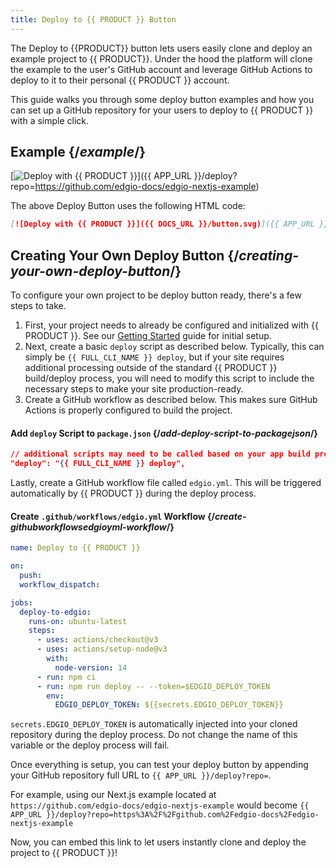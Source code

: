 ```yaml
---
title: Deploy to {{ PRODUCT }} Button
---
```


The Deploy to {{PRODUCT}} button lets users easily clone and deploy an example project to {{ PRODUCT}}. Under the hood the platform will clone the example to the user's GitHub account and leverage GitHub Actions to deploy to it to their personal {{ PRODUCT }} account.

This guide walks you through some deploy button examples and how you can set up a GitHub repository for your users to deploy to {{ PRODUCT }} with a simple click.

## Example {/*example*/}

[![Deploy with {{ PRODUCT }}](/button.svg)]({{ APP_URL }}/deploy?repo=https://github.com/edgio-docs/edgio-nextjs-example)

The above Deploy Button uses the following HTML code:

```markdown
[![Deploy with {{ PRODUCT }}]({{ DOCS_URL }}/button.svg)]({{ APP_URL }}/deploy?repo=https://github.com/edgio-docs/edgio-nextjs-example)
```

## Creating Your Own Deploy Button {/*creating-your-own-deploy-button*/}

To configure your own project to be deploy button ready, there's a few steps to take.

1. First, your project needs to already be configured and initialized with {{ PRODUCT }}. See our [Getting Started](/guides/getting_started) guide for initial setup.
2. Next, create a basic `deploy` script as described below. Typically, this can simply be `{{ FULL_CLI_NAME }} deploy`, but if your site requires additional processing outside of the standard {{ PRODUCT }} build/deploy process, you will need to modify this script to include the necessary steps to make your site production-ready.
3. Create a GitHub workflow as described below. This makes sure GitHub Actions is properly configured to build the project.

#### Add `deploy` Script to `package.json` {/*add-deploy-script-to-packagejson*/}

```json
// additional scripts may need to be called based on your app build process
"deploy": "{{ FULL_CLI_NAME }} deploy",
```

Lastly, create a GitHub workflow file called `edgio.yml`. This will be triggered automatically by {{ PRODUCT }} during the deploy process.

<a id="create-githubworkflowslayer0yml-workflow"></a>

#### Create `.github/workflows/edgio.yml` Workflow {/*create-githubworkflowsedgioyml-workflow*/}

```yml
name: Deploy to {{ PRODUCT }}

on:
  push:
  workflow_dispatch:

jobs:
  deploy-to-edgio:
    runs-on: ubuntu-latest
    steps:
      - uses: actions/checkout@v3
      - uses: actions/setup-node@v3
        with:
          node-version: 14
      - run: npm ci
      - run: npm run deploy -- --token=$EDGIO_DEPLOY_TOKEN
        env:
          EDGIO_DEPLOY_TOKEN: ${{secrets.EDGIO_DEPLOY_TOKEN}}
```

`secrets.EDGIO_DEPLOY_TOKEN` is automatically injected into your cloned repository during the deploy process. Do not change the name of this variable or the deploy process will fail.

Once everything is setup, you can test your deploy button by appending your GitHub repository full URL to `{{ APP_URL }}/deploy?repo=`.

For example, using our Next.js example located at `https://github.com/edgio-docs/edgio-nextjs-example` would become `{{ APP_URL }}/deploy?repo=https%3A%2F%2Fgithub.com%2Fedgio-docs%2Fedgio-nextjs-example`

Now, you can embed this link to let users instantly clone and deploy the project to {{ PRODUCT }}!
